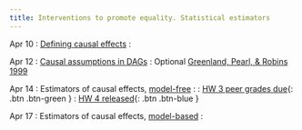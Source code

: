 ```yaml
---
title: Interventions to promote equality. Statistical estimators
---
```


Apr 10
: [Defining causal effects](../lessonplans/8a)
  : 

Apr 12
: [Causal assumptions in DAGs](../lessonplans/8b)
  : Optional [Greenland, Pearl, & Robins 1999](https://www.jstor.org/stable/3702180)
  
Apr 14
: Estimators of causal effects, [model-free](../lessonplans/8c)
  : 
: [HW 3 peer grades due](../assignments/pset3){: .btn .btn-green }
: [HW 4 released](../assignments/pset4){: .btn .btn-blue }

Apr 17
: Estimators of causal effects, [model-based](../lessonplans/8d)
  : 

